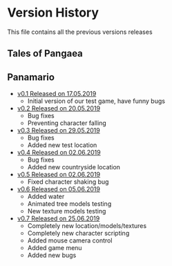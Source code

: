 # Version History
This file contains all the previous versions releases
## Tales of Pangaea
## Panamario
- [v0.1 Released on 17.05.2019](https://yadi.sk/d/rHLU_lJT7w6KKQ)
  - Initial version of our test game, have funny bugs
- [v0.2 Released on 20.05.2019](https://yadi.sk/d/9ZlZXGg1zbRCfA)
  - Bug fixes
  - Preventing character falling
- [v0.3 Released on 29.05.2019](https://yadi.sk/d/EpHUBDjNr0Vq6g)
  - Bug fixes
  - Added new test location
- [v0.4 Released on 02.06.2019](https://yadi.sk/d/ufzMRs42-Nnn5g)
  - Bug fixes
  - Added new countryside location
- [v0.5 Released on 02.06.2019](https://yadi.sk/d/xXfYMyDesRQ3rA)
  - Fixed character shaking bug
- [v0.6 Released on 05.06.2019](https://yadi.sk/d/tdGgIxojUsxCJQ)
  - Added water
  - Animated tree models testing
  - New texture models testing
- [v0.7 Released on 25.06.2019](https://yadi.sk/d/9BTPa8UPffd8Tg)
  - Completely new location/models/textures
  - Completely new character scripting
  - Added mouse camera control
  - Added game menu
  - Added new bugs

